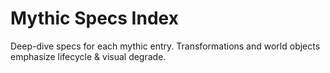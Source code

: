 # Mythic Specs Index

Deep-dive specs for each mythic entry. Transformations and world objects emphasize lifecycle & visual degrade.
